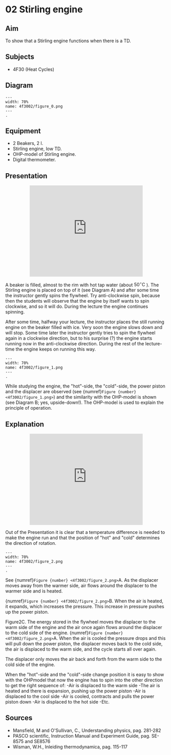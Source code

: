 # 02 Stirling engine 
    
  
## Aim   
 To show that a Stirling engine functions when there is a TD.    
  
## Subjects   
* 4F30 (Heat Cycles)   

## Diagram
   
```{figure} figures/figure_0.png  
---  
width: 70%  
name: 4f3002/figure_0.png  
---  
. 
```

## Equipment
 *  2 Beakers, $2\mathrm{~l}$. 
 *  Stirling engine, low TD. 
 *  OHP-model of Stirling engine. 
 *  Digital thermometer.
     
  
## Presentation

<div style="display: flex; justify-content: center;">
    <div style="position: relative; width: 70%; height: 0; padding-bottom: 56.25%;">
        <iframe
            src="https://www.youtube.com/embed/3Z4XlAOfLHU?si=JtXd95eKo60muiod"
            style="position: absolute; top: 0; left: 0; width: 100%; height: 100%;"
            frameborder="0"
            allow="accelerometer; autoplay; clipboard-write; encrypted-media; gyroscope; picture-in-picture"
            allowfullscreen
        ></iframe>
    </div>
</div>

A beaker is filled, almost to the rim with hot tap water (about $50^{\circ} \mathrm{C}$ ). The Stirling engine is placed on top of it (see Diagram A) and after some time the instructor gently spins the flywheel. Try anti-clockwise spin, because then the students will observe that the engine by itself wants to spin clockwise, and so it will do. During the lecture the engine continues spinning.

After some time, halfway your lecture, the instructor places the still running engine on the beaker filled with ice. Very soon the engine slows down and will stop. Some time later the instructor gently tries to spin the flywheel again in a clockwise direction, but to his surprise (?) the engine starts running now in the anti-clockwise direction. During the rest of the lecture-time the engine keeps on running this way.
   
```{figure} figures/figure_1.png  
---  
width: 70%  
name: 4f3002/figure_1.png  
---  
. 
```

While studying the engine, the "hot"-side, the "cold"-side, the power piston and the displacer are observed (see {numref}`Figure {number} <4f3002/figure_1.png>`) and the similarity with the OHP-model is shown (see Diagram B; yes, upside-down!). The OHP-model is used to explain the principle of operation.

## Explanation

<div style="display: flex; justify-content: center;">
    <div style="position: relative; width: 70%; height: 0; padding-bottom: 56.25%;">
        <iframe
            src="https://www.youtube.com/embed/mt9k6Xhb_PI?si=kPiQMt8dxbhJ7vy8"
            style="position: absolute; top: 0; left: 0; width: 100%; height: 100%;"
            frameborder="0"
            allow="accelerometer; autoplay; clipboard-write; encrypted-media; gyroscope; picture-in-picture"
            allowfullscreen
        ></iframe>
    </div>
</div>

Out of the Presentation it is clear that a temperature difference is needed to make the engine run and that the position of "hot" and "cold" determines the direction of rotation.

```{figure} figures/figure_2.png  
---  
width: 70%  
name: 4f3002/figure_2.png  
---  
. 
```
See {numref}`Figure {number} <4f3002/figure_2.png>`A. As the displacer moves away from the warmer side, air flows around the displacer to the warmer side and is heated.

{numref}`Figure {number} <4f3002/figure_2.png>`B. When the air is heated, it expands, which increases the pressure. This increase in pressure pushes up the power piston.

Figure2C. The energy stored in the flywheel moves the displacer to the warm side of the engine and the air once again flows around the displacer to the cold side of the engine. {numref}`Figure {number} <4f3002/figure_2.png>`A. When the air is cooled the pressure drops and this will pull down the power piston, the displacer moves back to the cold side, the air is displaced to the warm side, and the cycle starts all over again.

The displacer only moves the air back and forth from the warm side to the cold side of the engine.

When the "hot"-side and the "cold"-side change position it is easy to show with the OHPmodel that now the engine has to spin into the other direction to get the right sequence of: -Air is displaced to the warm side -The air is heated and there is expansion, pushing up the power piston -Air is displaced to the cool side -Air is cooled, contracts and pulls the power piston down -Air is displaced to the hot side -Etc.    
  
## Sources
 *  Mansfield, M and O'Sullivan, C., Understanding physics, pag. 281-282 
 *  PASCO scientific, Instruction Manual and Experiment Guide, pag. SE-8575 and SE8576 
 *  Wisman, W.H., Inleiding thermodynamica, pag. 115-117
  
